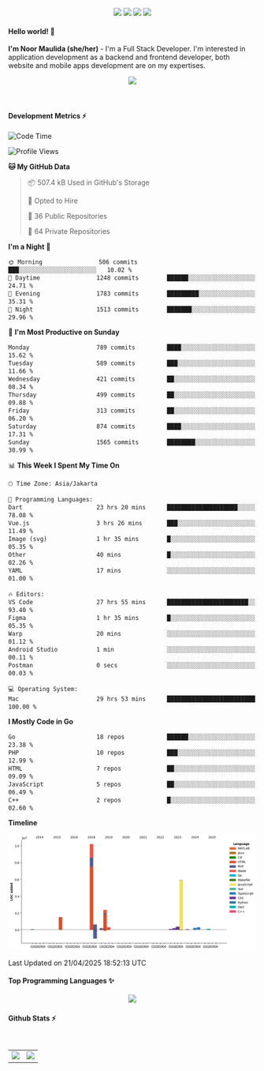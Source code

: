 <p align="center">
  <img src="https://dev.discordprofiles.me/badge/status/814439552055771206?simple=true">
  <img src="https://dev.discordprofiles.me/badge/playing/814439552055771206">
  <img src="https://dev.discordprofiles.me/badge/vscode/814439552055771206">
  <img src="https://dev.discordprofiles.me/badge/spotify/814439552055771206">
</p>

#### Hello world! 👋
**I'm Noor Maulida (she/her)** - I'm a Full Stack Developer. I'm interested in application development as a backend and frontend developer, both website and mobile apps development are on my expertises.

<p align="center">
  <img src="https://skillicons.dev/icons?i=go,laravel,nodejs,vue,react,flutter,python,mongodb,docker,aws,gcp" />
</p>
<br>

#### Development Metrics ⚡
<!--START_SECTION:waka-->
![Code Time](http://img.shields.io/badge/Code%20Time-920%20hrs%2045%20mins-blue)

![Profile Views](http://img.shields.io/badge/Profile%20Views-4-blue)

**🐱 My GitHub Data** 

> 📦 507.4 kB Used in GitHub's Storage 
 > 
> 💼 Opted to Hire
 > 
> 📜 36 Public Repositories 
 > 
> 🔑 64 Private Repositories 
 > 
**I'm a Night 🦉** 

```text
🌞 Morning                506 commits         ███░░░░░░░░░░░░░░░░░░░░░░   10.02 % 
🌆 Daytime                1248 commits        ██████░░░░░░░░░░░░░░░░░░░   24.71 % 
🌃 Evening                1783 commits        █████████░░░░░░░░░░░░░░░░   35.31 % 
🌙 Night                  1513 commits        ███████░░░░░░░░░░░░░░░░░░   29.96 % 
```
📅 **I'm Most Productive on Sunday** 

```text
Monday                   789 commits         ████░░░░░░░░░░░░░░░░░░░░░   15.62 % 
Tuesday                  589 commits         ███░░░░░░░░░░░░░░░░░░░░░░   11.66 % 
Wednesday                421 commits         ██░░░░░░░░░░░░░░░░░░░░░░░   08.34 % 
Thursday                 499 commits         ██░░░░░░░░░░░░░░░░░░░░░░░   09.88 % 
Friday                   313 commits         ██░░░░░░░░░░░░░░░░░░░░░░░   06.20 % 
Saturday                 874 commits         ████░░░░░░░░░░░░░░░░░░░░░   17.31 % 
Sunday                   1565 commits        ████████░░░░░░░░░░░░░░░░░   30.99 % 
```


📊 **This Week I Spent My Time On** 

```text
🕑︎ Time Zone: Asia/Jakarta

💬 Programming Languages: 
Dart                     23 hrs 20 mins      ████████████████████░░░░░   78.08 % 
Vue.js                   3 hrs 26 mins       ███░░░░░░░░░░░░░░░░░░░░░░   11.49 % 
Image (svg)              1 hr 35 mins        █░░░░░░░░░░░░░░░░░░░░░░░░   05.35 % 
Other                    40 mins             █░░░░░░░░░░░░░░░░░░░░░░░░   02.26 % 
YAML                     17 mins             ░░░░░░░░░░░░░░░░░░░░░░░░░   01.00 % 

🔥 Editors: 
VS Code                  27 hrs 55 mins      ███████████████████████░░   93.40 % 
Figma                    1 hr 35 mins        █░░░░░░░░░░░░░░░░░░░░░░░░   05.35 % 
Warp                     20 mins             ░░░░░░░░░░░░░░░░░░░░░░░░░   01.12 % 
Android Studio           1 min               ░░░░░░░░░░░░░░░░░░░░░░░░░   00.11 % 
Postman                  0 secs              ░░░░░░░░░░░░░░░░░░░░░░░░░   00.03 % 

💻 Operating System: 
Mac                      29 hrs 53 mins      █████████████████████████   100.00 % 
```

**I Mostly Code in Go** 

```text
Go                       18 repos            ██████░░░░░░░░░░░░░░░░░░░   23.38 % 
PHP                      10 repos            ███░░░░░░░░░░░░░░░░░░░░░░   12.99 % 
HTML                     7 repos             ██░░░░░░░░░░░░░░░░░░░░░░░   09.09 % 
JavaScript               5 repos             ██░░░░░░░░░░░░░░░░░░░░░░░   06.49 % 
C++                      2 repos             █░░░░░░░░░░░░░░░░░░░░░░░░   02.60 % 
```



**Timeline**

![Lines of Code chart](https://raw.githubusercontent.com/noormaulida/noormaulida/main/assets/bar_graph.png)


 Last Updated on 21/04/2025 18:52:13 UTC
<!--END_SECTION:waka-->

#### Top Programming Languages ✨
<p align="center">
  <img src="https://api.githubtrends.io/user/svg/noormaulida/langs?time_range=one_year&include_private=true&compact=true&theme=dark" />
</p>

#### Github Stats ⚡
<p align="center">
  <table>
    <tr>
      <td>
        <img src="https://github-readme-streak-stats.herokuapp.com?user=noormaulida&theme=react&hide_border=true&mode=weekly" height="180" />
      </td>
      <td>
        <img src="https://github-readme-stats.vercel.app/api?username=noormaulida&theme=react&count_private=true&hide_border=true&line_height=20" height="180"/>
      </td>
    </tr>
</p>
<br>
